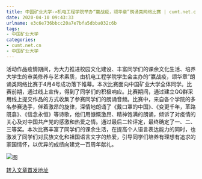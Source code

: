```yaml
---
title: 中国矿业大学->机电工程学院举办“赢战疫，颂华章”朗诵类网络比赛 | cumt.net.cn
date: 2020-04-10 09:43:33
urlname: e3c6e736bbcc20a7e7bfa5dbba032c6b
tags: 
- 中国矿业大学
categories:
- cumt.net.cn
- 中国矿业大学
---
```

活动作品疫情期间，为大力推进校园文化建设、丰富同学们的课余文化生活、培养大学生的审美修养与艺术素质，由机电工程学院学生会主办的“赢战疫，颂华章”朗诵类网络比赛于4月4号成功落下帷幕。本次比赛面向中国矿业大学全体同学。比赛前期，通过线上宣传，得到了同学们的积极响应。比赛期间，通过建立QQ群采用线上提交作品的方式收集了参赛同学们的朗诵音频。比赛中，来自各个学院的多名参赛选手，伴着激昂的旋律，深情地朗诵了《戴口罩的中国》、《变更千年，革路既翕》、《信念永恒》等诗歌，他们用慷慨激昂、精神饱满的朗诵，倾诉了对疫情的关心及对中国共产党的感激和热爱之情。通过最后二轮评定，最终确定了一、二、三等奖。本次比赛丰富了同学们的课余生活，在提高个人语言表达能力的同时，也激发了同学们对民族文化和祖国语言文字的热爱，引导同学们培养有理想有追求的家国情怀，以优异的成绩向建党一百周年献礼。

![图](http://xwzx.cumt.edu.cn/_upload/article/images/7c/96/30eb88b64834afbad4eb746f45b4/420d2b31-1b95-4157-a353-e8a90f36516f.png)

[转入文章首发地址](http://xwzx.cumt.edu.cn/94/03/c523a562179/page.htm)